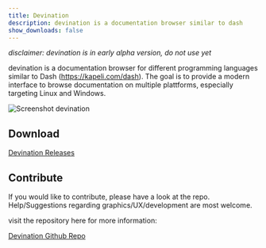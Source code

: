 ```yaml
---
title: Devination
description: devination is a documentation browser similar to dash
show_downloads: false
---
```


*disclaimer: devination is in early alpha version, do not use yet*

devination is a documentation browser for different programming languages similar to Dash (https://kapeli.com/dash). The goal is to provide a modern interface to browse documentation on multiple plattforms, especially targeting Linux and Windows.

![Screenshot devination](https://devination-docs.github.io/devination/devination.png)

## Download

[Devination Releases](https://github.com/devination-docs/devination/releases)


## Contribute

If you would like to contribute, please have a look at the repo.
Help/Suggestions regarding graphics/UX/development are most welcome.

visit the repository here for more information:

[Devination Github Repo](https://github.com/devination-docs/devination/)
